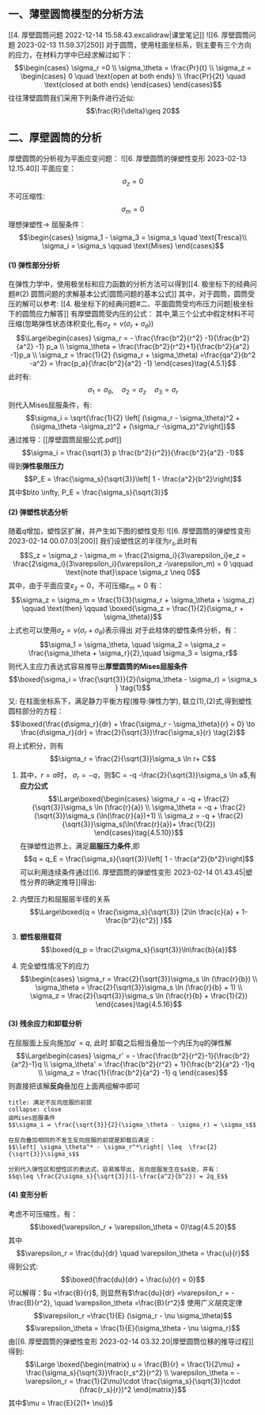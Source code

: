## 一、薄壁圆筒模型的分析方法
[[4. 厚壁圆筒问题 2022-12-14 15.58.43.excalidraw|课堂笔记]]
![[6. 厚壁圆筒问题 2023-02-13 11.59.37|250]]
对于圆筒，使用柱面坐标系，则主要有三个方向的应力，在材料力学中已经求解过如下：
$$\begin{cases}
\sigma_r =0 \\
\sigma_\theta = \frac{Pr}{t} \\
\sigma_z = \begin{cases}
0 \quad \text{open at both ends} \\
\frac{Pr}{2t} \quad \text{closed at both ends} 
\end{cases}
\end{cases}$$
往往薄壁圆筒我们采用下列条件进行近似: 
$$\frac{R}{\delta}\geq  20$$
## 二、厚壁圆筒的分析
厚壁圆筒的分析视为平面应变问题：
![[6. 厚壁圆筒的弹塑性变形 2023-02-13 12.15.40]]
平面应变：
$$\sigma_z = 0$$
不可压缩性: 
$$\sigma_m =0$$
理想弹塑性-> 屈服条件：
$$\begin{cases}
\sigma_1 - \sigma_3 = \sigma_s \quad  \text{Tresca}\\
\sigma_i = \sigma_s \qquad \text{Mises}
\end{cases}$$
#### (1) 弹性部分分析
在弹性力学中，使用极坐标和应力函数的分析方法可以得到[[4. 极坐标下的经典问题#(2) 圆筒问题的求解基本公式|圆筒问题的基本公式]]
其中，对于圆筒，圆筒受压的解可以参考: [[4. 极坐标下的经典问题#二、平面圆筒受均布压力问题|极坐标下的圆筒应力解答]]
有厚壁圆筒受内压的公式：
其中,第三个公式中假定材料不可压缩(忽略弹性状态体积变化,有$\sigma_z =\nu(\sigma_r + \sigma_\theta)$)
$$\Large\begin{cases}
\sigma_r = - \frac{\frac{b^2}{r^2} -1}{\frac{b^2}{a^2} -1} p_a \\
\sigma_\theta = \frac{\frac{b^2}{r^2}+1}{\frac{b^2}{a^2} -1}p_a \\
\sigma_z = \frac{1}{2} (\sigma_r + \sigma_\theta) =\frac{qa^2}{b^2 -a^2} = \frac{p_a}{\frac{b^2}{a^2} -1} 
\end{cases}\tag{4.5.1}$$
此时有:
$$\sigma_1 = \sigma_\theta, \quad  \sigma_2 = \sigma_z \quad \sigma_3 = \sigma_r$$
则代入Mises屈服条件，有: 
$$\sigma_i = \sqrt{\frac{1}{2} \left[ (\sigma_r - \sigma_\theta)^2 + (\sigma_\theta -\sigma_z)^2 + (\sigma_r -\sigma_z)^2\right]}$$
通过推导：[[厚壁圆筒屈服公式.pdf]]
$$\sigma_i = \frac{\sqrt{3} p \frac{b^2}{r^2}}{\frac{b^2}{a^2} -1}$$
得到**弹性极限压力**
$$P_E = \frac{\sigma_s}{\sqrt{3}}\left[ 1 - \frac{a^2}{b^2}\right]$$
其中$b\to \infty, P_E = \frac{\sigma_s}{\sqrt{3}}$

#### (2) 弹塑性状态分析
随着$q$增加，塑性区扩展，并产生如下图的塑性变形
![[6. 厚壁圆筒的弹塑性变形 2023-02-14 00.07.03|200]]
我们设塑性区的半径为$r_s,$此时有
$$S_z = \sigma_z - \sigma_m  = \frac{2\sigma_i}{3\varepsilon_i}e_z = \frac{2\sigma_i}{3\varepsilon_i}(\varepsilon_z -\varepsilon_m) = 0 \qquad \text{note that}\space \sigma_z \neq 0$$
其中，由于平面应变$\varepsilon_z = 0$，不可压缩$\varepsilon_m =  0$
有：
$$\sigma_z = \sigma_m = \frac{1}{3}(\sigma_r + \sigma_\theta + \sigma_z) \qquad \text{then} \qquad \boxed{\sigma_z = \frac{1}{2}(\sigma_r + \sigma_\theta)}$$
上式也可以使用$\sigma_z =\nu(\sigma_r + \sigma_\theta)$表示得出
对于此柱体的塑性条件分析，有：
$$\sigma_1 = \sigma_\theta, \quad \sigma_2 = \sigma_z = \frac{\sigma_\theta + \sigma_r}{2},\quad \sigma_3 = \sigma_r$$
则代入主应力表达式容易推导出**厚壁圆筒的Mises屈服条件**
$$\boxed{\sigma_i = \frac{\sqrt{3}}{2}(\sigma_\theta - \sigma_r) = \sigma_s } \tag{1}$$
又: 在柱面坐标系下，满足静力平衡方程(推导:弹性力学), 联立(1),(2)式,得到塑性圆柱部分的方程：
$$\boxed{\frac{d\sigma_r}{dr} + \frac{\sigma_r - \sigma_\theta}{r} = 0} \to \frac{d\sigma_r}{dr} =  \frac{2}{\sqrt{3}}\frac{\sigma_s}{r} \tag{2}$$
将上式积分，则有
$$\sigma_r = \frac{2}{\sqrt{3}}\sigma_s \ln r+ C$$
1. 其中，$r=a$时， $\sigma_r = -q$，则$C = -q -\frac{2}{\sqrt{3}}\sigma_s \ln a$,有**应力公式**
$$\Large\boxed{\begin{cases}
\sigma_r =  -q + \frac{2}{\sqrt{3}}\sigma_s \ln (\frac{r}{a}) \\
\sigma_\theta = -q  + \frac{2}{\sqrt{3}}\sigma_s (\ln(\frac{r}{a})+1) \\
\sigma_z = -q + \frac{2}{\sqrt{3}}\sigma_s(\ln(\frac{r}{a})+ \frac{1}{2})
\end{cases}\tag{4.5.10}}$$
在弹塑性边界上，满足**屈服压力条件**,即
$$q = q_E = \frac{\sigma_s}{\sqrt{3}}\left[ 1 - \frac{a^2}{b^2}\right]$$
可以利用连续条件通过[[6. 厚壁圆筒的弹塑性变形 2023-02-14 01.43.45|塑性分界的确定推导]]得出:

2. 内壁压力和屈服层半径的关系
$$\Large\boxed{q = \frac{\sigma_s}{\sqrt{3}} [2\ln \frac{c}{a} + 1- \frac{b^2}{c^2}] }$$
3. **塑性极限载荷**
$$\boxed{q_p = \frac{2\sigma_s}{\sqrt{3}}\ln\frac{b}{a}}$$
4. 完全塑性情况下的应力
$$\begin{cases}
\sigma_r = \frac{2}{\sqrt{3}}\sigma_s \ln (\frac{r}{b}) \\
\sigma_\theta = \frac{2}{\sqrt{3}}\sigma_s \ln (\frac{r}{b} + 1) \\
\sigma_z = \frac{2}{\sqrt{3}}\sigma_s \ln (\frac{r}{b} + \frac{1}{2}) 
\end{cases}\tag{4.5.16}$$
#### (3) 残余应力和卸载分析 

在屈服面上反向施加$q'= q$, 此时 卸载之后相当叠加一个内压为$q$的弹性解
$$\Large\begin{cases}
\sigma_r' = - \frac{\frac{b^2}{r^2}-1}{\frac{b^2}{a^2}-1}q  \\
\sigma_\theta' = \frac{\frac{b^2}{r^2} + 1}{\frac{b^2}{a^2} -1}q \\
\sigma_z = \frac{1}{\frac{b^2}{a^2} -1} q
\end{cases}$$
则直接把该解**反向**叠加在上面两组解中即可

`````ad-caution
title: 满足不反向屈服的前提
collapse: close
由Mises屈服条件
$$\sigma_i = \frac{\sqrt{3}}{2}(\sigma_\theta - \sigma_r) = \sigma_s$$

在反向叠加相同的不发生反向屈服的前提是卸载后满足：
$$\left| \sigma_\theta^* - \sigma_r^*\right| \leq  \frac{2}{\sqrt{3}}\sigma_s$$

分别代入弹性区和塑性区的表达式，容易推导出, 反向屈服发生在$a$处，并有：
$$q\leq \frac{2\sigma_s}{\sqrt{3}}(1-\frac{a^2}{b^2}) = 2q_E$$
`````

#### (4) 变形分析
考虑不可压缩性，有：
$$\boxed{\varepsilon_r + \varepsilon_\theta  = 0}\tag{4.5.20}$$
其中
$$\varepsilon_r = \frac{du}{dr} \quad \varepsilon_\theta = \frac{u}{r}$$
得到公式:
$$\boxed{\frac{du}{dr} + \frac{u}{r} = 0}$$
可以解得：$u =\frac{B}{r}$, 则显然有$\frac{du}{dr} =\varepsilon_r = -\frac{B}{r^2}, \quad \varepsilon_\theta =\frac{B}{r^2}$
使用广义胡克定律
$$\varepsilon_r =\frac{1}{E} (\sigma_r - \nu \sigma_\theta)$$
$$\varepsilon_\theta = \frac{1}{E}(\sigma_\theta - \nu \sigma_r)$$
由[[6. 厚壁圆筒的弹塑性变形 2023-02-14 03.32.20|厚壁圆筒位移的推导过程]]得到: 
$$\Large \boxed{\begin{matrix}
u = \frac{B}{r} = \frac{1}{2\mu} + \frac{\sigma_s}{\sqrt{3}}\frac{r_s^2}{r^2} \\ 
\varepsilon_\theta = -\varepsilon_r = \frac{1}{2\mu}\cdot  \frac{\sigma_s}{\sqrt{3}}\cdot (\frac{r_s}{r})^2
\end{matrix}}$$
其中$\mu = \frac{E}{2(1+ \nu)}$


